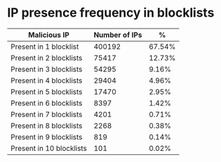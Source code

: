 # IP presence frequency in blocklists
| Malicious IP | Number of IPs | % |
|----|----|----|
| Present in 1 blocklist | 400192 | 67.54% |
| Present in 2 blocklists | 75417 | 12.73% |
| Present in 3 blocklists | 54295 | 9.16% |
| Present in 4 blocklists | 29404 | 4.96% |
| Present in 5 blocklists | 17470 | 2.95% |
| Present in 6 blocklists | 8397 | 1.42% |
| Present in 7 blocklists | 4201 | 0.71% |
| Present in 8 blocklists | 2268 | 0.38% |
| Present in 9 blocklists | 819 | 0.14% |
| Present in 10 blocklists | 101 | 0.02% |
